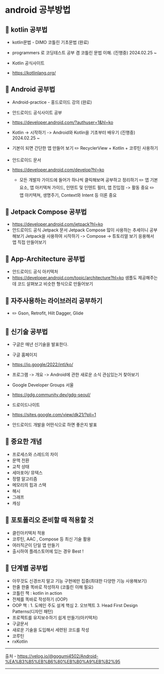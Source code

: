 # android 공부방법

## 📝 kotlin 공부법

 - kotlin문법 - DIMO 코틀린 기초문법 (완료)
 - programmers 로 코딩테스트 공부 겸 코틀린 문법 이해. (진행중) 2024.02.25 ~

 - Kotlin 공식사이트
 - <https://kotlinlang.org/>

## 📝 Android 공부법

 - Android-practice - 홍드로이드 강의 (완료)
   
 - 안드로이드 공식사이트 공부
 - <https://developer.android.com/?authuser=1&hl=ko>
 - Kotlin -> 시작하기 -> Android와 Kotlin을 기초부터 배우기 (진행중) 2024.02.25 ~

 - 기본이 되면 간단한 앱 만들어 보기
    ✏️ RecyclerView + Kotlin + 코루틴 사용하기
   
 - 안드로이드 문서
 - <https://developer.android.com/develop?hl=ko>
   - 모든 개발자 가이드에 들어가 하나씩 클릭해보며 공부하고 정리하기
    ✏️ 앱 기본요소, 앱 아키텍쳐 가이드, 인텐트 및 인텐트 필터, 앱 진입점 -> 활동 중요
    ✏️ 앱 아키텍쳐, 생명주기, Context와 Intent 등 이론 중요

## 📝 Jetpack Compose 공부법
 -  <https://developer.android.com/jetpack?hl=ko>
   - 안드로이드 공식 Jetpack 문서
      Jetpack Compose 많이 사용하는 추세이니 공부해보기
      Jetpack을 사용하여 시작하기 -> Compose -> 튜토리얼 보기
      응용해서 앱 직접 만들어보기

## 📝 App-Architecture 공부법
  - 안드로이드 공식 아키텍처
  - <https://developer.android.com/topic/architecture?hl=ko>
    샘플도 제공해주는데 코드 살펴보고 비슷한 형식으로 만들어보기

## 📝 자주사용하는 라이브러리 공부하기
  - ✏️ Gson, Retrofit, Hilt Dagger, Glide

## 📝 신기술 공부법
  - 구글은 매년 신기술을 발표한다.

  - 구글 홈페이지
  - <https://io.google/2022/intl/ko/>
  - 프로그램 -> 개요 -> Android에 관한 새로운 소식 관심있는거 찾아보기

  - Google Developer Groups 서울
  - <https://gdg.community.dev/gdg-seoul/>

  - 드로이드나이트
  - <https://sites.google.com/view/dk21/?pli=1>
  - 안드로이드 개발을 어떤식으로 하면 좋은지 발표

## 📝 중요한 개념
  - 프로세스와 스레드의 차이
  - 문맥 전환
  - 교착 상태
  - 세마포어/ 뮤텍스
  - 정렬 알고리즘
  - 메모리의 힙과 스택
  - 해시
  - 그래프
  - 캐싱

## 📝 포토폴리오 준비할 때 적용할 것
  - 클린아키텍처 적용
  - 코루틴, AAC , Compose 등 최신 기술 활용
  - 여러직군이 단일 앱 만들기
  - 출시하여 플레스토어에 있는 경우 Best !

## 📝 단계별 공부법
- 아무것도 신경쓰지 말고 기능 구현에만 집중(최대한 다양한 기능 사용해보기)
- 한줄 한줄 똑바로 작성하자 (코틀린 이해 필요)
- 코틀린 책 : kotlin in action
- 전체를 똑바로 작성하기 (OOP)
- OOP 책 : 1. 도메인 주도 설계 핵심 2. 오브젝트 3. Head First Design Patterns(디자인 패턴)
- 프로젝트를 유지보수하기 쉽게 만들기(아키텍처)
- 구글문서
- 새로운 기술을 도입해서 세련된 코드를 작성
- 코루틴
- rxKotlin




---

출처 - <https://velog.io/@gogumi4502/Android-%EA%B3%B5%EB%B6%80%EB%B0%A9%EB%B2%95>

---
